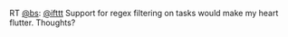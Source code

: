 RT <a href="http://twitter.com/bs">@bs</a>: <a href="http://twitter.com/ifttt">@ifttt</a> Support for regex filtering on tasks would make my heart flutter. Thoughts?